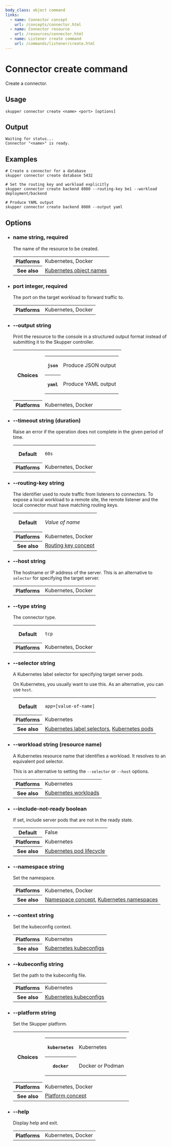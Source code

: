 ```yaml
---
body_class: object command
links:
  - name: Connector concept
    url: /concepts/connector.html
  - name: Connector resource
    url: /resources/connector.html
  - name: Listener create command
    url: /commands/listener/create.html
---
```


# Connector create command

<section>

Create a connector.

</section>

<section>

## Usage

~~~ shell
skupper connector create <name> <port> [options]
~~~

</section>

<section>

## Output

~~~ console
Waiting for status...
Connector "<name>" is ready.
~~~

</section>

<section>

## Examples

~~~
# Create a connector for a database
skupper connector create database 5432

# Set the routing key and workload explicitly
skupper connector create backend 8080 --routing-key be1 --workload deployment/backend

# Produce YAML output
skupper connector create backend 8080 --output yaml
~~~

</section>

<section>

## Options

- <h3 id="name">name <span class="attribute-info">string, required</span></h3>

  The name of the resource to be created.

  <table class="fields"><tr><th>Platforms</th><td>Kubernetes, Docker</td><tr><th>See also</th><td><a href="https://kubernetes.io/docs/concepts/overview/working-with-objects/names/">Kubernetes object names</a></td></table>

- <h3 id="port">port <span class="attribute-info">integer, required</span></h3>

  The port on the target workload to forward traffic to.

  <table class="fields"><tr><th>Platforms</th><td>Kubernetes, Docker</td></table>

- <h3 id="output">--output <span class="attribute-info">string</span></h3>

  Print the resource to the console in a structured output format
  instead of submitting it to the Skupper controller.

  <table class="fields"><tr><th>Choices</th><td><table class="choices"><tr><th><code>json</code></th><td><p>Produce JSON output</p>
  </td></tr><tr><th><code>yaml</code></th><td><p>Produce YAML output</p>
  </td></tr></table></td><tr><th>Platforms</th><td>Kubernetes, Docker</td></table>

- <h3 id="timeout">--timeout <span class="attribute-info">string (duration)</span></h3>

  Raise an error if the operation does not complete in the given
  period of time.

  <table class="fields"><tr><th>Default</th><td><p><code>60s</code></p>
  </td><tr><th>Platforms</th><td>Kubernetes, Docker</td></table>

- <h3 id="routing-key">--routing-key <span class="attribute-info">string</span></h3>

  The identifier used to route traffic from listeners to
  connectors.  To expose a local workload to a remote
  site, the remote listener and the local connector must
  have matching routing keys.

  <table class="fields"><tr><th>Default</th><td><p><em>Value of name</em></p>
  </td><tr><th>Platforms</th><td>Kubernetes, Docker</td><tr><th>See also</th><td><a href="/concepts/routing-key.html">Routing key concept</a></td></table>

- <h3 id="host">--host <span class="attribute-info">string</span></h3>

  The hostname or IP address of the server.  This is an
  alternative to `selector` for specifying the target
  server.

  <table class="fields"><tr><th>Platforms</th><td>Kubernetes, Docker</td></table>

- <h3 id="type">--type <span class="attribute-info">string</span></h3>

  The connector type.

  <table class="fields"><tr><th>Default</th><td><p><code>tcp</code></p>
  </td><tr><th>Platforms</th><td>Kubernetes, Docker</td></table>

- <h3 id="selector">--selector <span class="attribute-info">string</span></h3>

  A Kubernetes label selector for specifying target server
  pods.
  
  On Kubernetes, you usually want to use this.  As an
  alternative, you can use `host`.

  <table class="fields"><tr><th>Default</th><td><p><code>app=[value-of-name]</code></p>
  </td><tr><th>Platforms</th><td>Kubernetes</td><tr><th>See also</th><td><a href="https://kubernetes.io/docs/concepts/overview/working-with-objects/labels/#label-selectors">Kubernetes label selectors</a>, <a href="https://kubernetes.io/docs/concepts/workloads/pods/">Kubernetes pods</a></td></table>

- <h3 id="workload">--workload <span class="attribute-info">string (resource name)</span></h3>

  A Kubernetes resource name that identifies a workload.
  It resolves to an equivalent pod selector.
  
  This is an alternative to setting the `--selector` or
  `--host` options.

  <table class="fields"><tr><th>Platforms</th><td>Kubernetes</td><tr><th>See also</th><td><a href="https://kubernetes.io/docs/concepts/workloads/">Kubernetes workloads</a></td></table>

- <h3 id="include-not-ready">--include-not-ready <span class="attribute-info">boolean</span></h3>

  If set, include server pods that are not in the ready
  state.

  <table class="fields"><tr><th>Default</th><td>False</td><tr><th>Platforms</th><td>Kubernetes</td><tr><th>See also</th><td><a href="https://kubernetes.io/docs/concepts/workloads/pods/pod-lifecycle/">Kubernetes pod lifecycle</a></td></table>

- <h3 id="namespace">--namespace <span class="attribute-info">string</span></h3>

  Set the namespace.

  <table class="fields"><tr><th>Platforms</th><td>Kubernetes, Docker</td><tr><th>See also</th><td><a href="/concepts/namespace.html">Namespace concept</a>, <a href="https://kubernetes.io/docs/concepts/overview/working-with-objects/namespaces/">Kubernetes namespaces</a></td></table>

- <h3 id="context">--context <span class="attribute-info">string</span></h3>

  Set the kubeconfig context.

  <table class="fields"><tr><th>Platforms</th><td>Kubernetes</td><tr><th>See also</th><td><a href="https://kubernetes.io/docs/concepts/configuration/organize-cluster-access-kubeconfig/">Kubernetes kubeconfigs</a></td></table>

- <h3 id="kubeconfig">--kubeconfig <span class="attribute-info">string</span></h3>

  Set the path to the kubeconfig file.

  <table class="fields"><tr><th>Platforms</th><td>Kubernetes</td><tr><th>See also</th><td><a href="https://kubernetes.io/docs/concepts/configuration/organize-cluster-access-kubeconfig/">Kubernetes kubeconfigs</a></td></table>

- <h3 id="platform">--platform <span class="attribute-info">string</span></h3>

  Set the Skupper platform.

  <table class="fields"><tr><th>Choices</th><td><table class="choices"><tr><th><code>kubernetes</code></th><td><p>Kubernetes</p>
  </td></tr><tr><th><code>docker</code></th><td><p>Docker or Podman</p>
  </td></tr></table></td><tr><th>Platforms</th><td>Kubernetes, Docker</td><tr><th>See also</th><td><a href="/concepts/platform.html">Platform concept</a></td></table>

- <h3 id="help">--help <span class="attribute-info"></span></h3>

  Display help and exit.

  <table class="fields"><tr><th>Platforms</th><td>Kubernetes, Docker</td></table>

</section>
